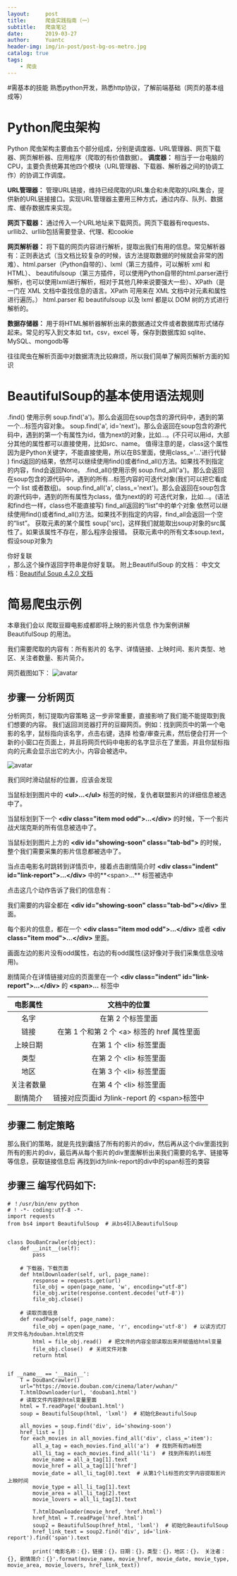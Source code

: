 ```yaml
---
layout:     post
title:      爬虫实践指南（一）
subtitle:   爬虫笔记
date:       2019-03-27
author:     Yuantc
header-img: img/in-post/post-bg-os-metro.jpg
catalog: true
tags:
    - 爬虫
---
```


#需基本的技能
熟悉python开发，熟悉http协议，了解前端基础（网页的基本组成等）

# Python爬虫架构
Python 爬虫架构主要由五个部分组成，分别是调度器、URL管理器、网页下载器、网页解析器、应用程序（爬取的有价值数据）。
**调度器：** 相当于一台电脑的CPU，主要负责统筹其他四个模块（URL管理器、下载器、解析器之间的协调工作）的协调工作调度。

**URL管理器：** 管理URL链接，维持已经爬取的URL集合和未爬取的URL集合，提供新的URL链接接口。实现URL管理器主要用三种方式，通过内存、队列、数据库、缓存数据库来实现。

**网页下载器：** 通过传入一个URL地址来下载网页。网页下载器有requests、urllib2、urllib包括需要登录、代理、和cookie

**网页解析器：** 将下载的网页内容进行解析，提取出我们有用的信息。常见解析器有：正则表达式（当文档比较复杂的时候，该方法提取数据的时候就会非常的困难）、html.parser（Python自带的）、lxml（第三方插件，可以解析 xml 和 HTML）、
beautifulsoup（第三方插件，可以使用Python自带的html.parser进行解析，也可以使用lxml进行解析，相对于其他几种来说要强大一些）、XPath（是一门在 XML 文档中查找信息的语言。XPath 可用来在 XML 文档中对元素和属性进行遍历。）
html.parser 和 beautifulsoup 以及 lxml 都是以 DOM 树的方式进行解析的。

**数据存储器：** 用于将HTML解析器解析出来的数据通过文件或者数据库形式储存起来。常见的写入到文本如 txt，csv，excel 等，保存到数据库如 sqlite、MySQL、mongodb等

往往爬虫在解析页面中对数据清洗比较麻烦，所以我们简单了解网页解析方面的知识

# BeautifulSoup的基本使用语法规则
.find() 使用示例
soup.find('a')。那么会返回在soup包含的源代码中，遇到的第一个<a>...</a>标签内容对象。
soup.find('a', id='next')。那么会返回在soup包含的源代码中，遇到的第一个有属性为id，值为next的<a>对象，比如<a id="next">...</a>。(不只可以用id，大部分其他的属性都可以直接使用，比如src、name。 值得注意的是，class这个属性因为是Python关键字，不能直接使用，所以在BS里面，使用class_='...'进行代替 )
find返回的结果，依然可以继续使用find()或者find_all()方法。如果找不到指定的内容，find会返回None。
.find_all()使用示例
soup.find_all('a')。那么会返回在soup包含的源代码中，遇到的所有<a>...</a>标签内容的可迭代对象(我们可以把它看成一个 list 或者数组)。
soup.find_all('a', class_='next')。那么会返回在soup包含的源代码中，遇到的所有属性为class，值为next的<a>的 可迭代对象，比如<a class="next">...</a>。(语法和find也一样，class也不能直接写)
find_all返回的“list”中的单个对象 依然可以继续使用find()或者find_all()方法。如果找不到指定的内容，find_all会返回一个空的“list”。
获取元素的某个属性
soup['src]，这样我们就能取出soup对象的src属性了。如果该属性不存在，那么程序会报错。
获取元素中的所有文本soup.text，假设soup对象为<div>你好<a>复联</a></div>，那么这个操作返回字符串是你好复联。
附上BeautifulSoup 的文档：
中文文档：[Beautiful Soup 4.2.0 文档](https://www.crummy.com/software/BeautifulSoup/bs4/doc/index.zh.html)

# 简易爬虫示例

本章我们会以 爬取豆瓣电影成都即将上映的影片信息 作为案例讲解 BeautifulSoup 的用法。

我们需要爬取的内容有：所有影片的 名字、详情链接、上映时间、影片类型、地区、关注者数量、影片简介。

网页截图如下：
![avatar](https://yuantianchi.github.io/posts_image/pachong/pachong_1.png)

## 步骤一 分析网页
分析网页，制订提取内容策略
这一步非常重要，直接影响了我们能不能提取到我们想要的内容。
我们返回浏览器打开的豆瓣网页。例如：找到网页中的第一个电影的名字，鼠标指向该名字，点击右键，选择 检查/审查元素，然后便会打开一个新的小窗口在页面上，并且将网页代码中电影的名字显示在了里面，并且你鼠标指向的元素会显示出它的大小，内容会被选中。


![avatar](https://yuantianchi.github.io/posts_image/pachong/pachong_2.png)

我们同时滑动鼠标的位置，应该会发现    

当鼠标划到图片中的 **\<ul>...\</ul>** 标签的时候，复仇者联盟影片的详细信息被选中了。

当鼠标划到下一个 **\<div class="item mod odd">...\</div>** 的时候，下一个影片战犬瑞克斯的所有信息被选中了。

当鼠标划到图片上方的 **\<div id="showing-soon" class="tab-bd">** 的时候，整个我们需要采集的影片信息都被选中了。

当点击电影名时跳转到详情页中，接着点击剧情简介时 **\<div class="indent" id="link-report">...\</div>** 中的**\<span>...</span>** 
标签被选中


点击这几个动作告诉了我们的信息有：

我们需要的内容全都在 **\<div id="showing-soon" class="tab-bd">\</div>** 里面。

每个影片的信息，都在一个 **\<div class="item mod odd">...\</div>** 或者 **\<div class="item mod">...\</div>** 里面。

画面左边的影片没有odd属性，右边的有odd属性(这好像对于我们采集信息没啥用)。

剧情简介在详情链接对应的页面里在一个 **\<div class="indent" id="link-report">...\</div>** 的 **\<span>...</span>** 标签中


| 电影属性 | 文档中的位置 |
| :----: | :----:| 
| 名字 | 在第 2 个<a>标签里面 |
| 链接 | 在第 1 个和第 2 个 \<a> 标签的 href 属性里面 |
| 上映日期 | 在第 1 个 \<li> 标签里面 |
| 类型 | 在第 2 个 \<li> 标签里面 |
| 地区 | 在第 3 个 \<li> 标签里面 |
| 关注者数量 | 在第 4 个 \<li> 标签里面 |
| 剧情简介 | 链接对应页面id 为link-report 的 \<span>标签中|


## 步骤二 制定策略
那么我们的策略，就是先找到囊括了所有的影片的div，然后再从这个div里面找到所有的影片的div，最后再从每个影片的div里面解析出来我们需要的名字、链接等等信息，获取链接信息后
再找到id为link-report的div中的span标签的类容



## 步骤三 编写代码如下:

    # ！/usr/bin/env python
    # ! -*- coding:utf-8 -*-
    import requests
    from bs4 import BeautifulSoup  # 从bs4引入BeautifulSoup
    
    
    class DouBanCrawler(object):
        def __init__(self):
            pass
    
        # 下载器，下载页面
        def htmlDownloader(self, url, page_name):
            response = requests.get(url)
            file_obj = open(page_name, 'w', encoding="utf-8")
            file_obj.write(response.content.decode('utf-8'))
            file_obj.close()
    
        # 读取页面信息
        def readPage(self, page_name):
            file_obj = open(page_name, 'r', encoding='utf-8')  # 以读方式打开文件名为douban.html的文件
            html = file_obj.read()  # 把文件的内容全部读取出来并赋值给html变量
            file_obj.close()  # 关闭文件对象
            return html
    
    
    if __name__ == '__main__':
        T = DouBanCrawler()
        url="https://movie.douban.com/cinema/later/wuhan/"
        T.htmlDownloader(url, 'douban1.html')
        # 读取文件内容到html变量里面
        html = T.readPage('douban1.html')
        soup = BeautifulSoup(html, 'lxml')  # 初始化BeautifulSoup
    
        all_movies = soup.find('div', id='showing-soon')
        href_list = []
        for each_movies in all_movies.find_all('div', class_='item'):
            all_a_tag = each_movies.find_all('a')  # 找到所有的a标签
            all_li_tag = each_movies.find_all('li')  # 找到所有的li标签
            movie_name = all_a_tag[1].text
            movie_href = all_a_tag[1]['href']
            movie_date = all_li_tag[0].text  # 从第1个li标签的文字内容提取影片上映时间
            movie_type = all_li_tag[1].text
            movie_area = all_li_tag[2].text
            movie_lovers = all_li_tag[3].text
    
            T.htmlDownloader(movie_href, 'href.html')
            href_html = T.readPage('href.html')
            soup2 = BeautifulSoup(href_html, 'lxml')  # 初始化BeautifulSoup
            href_link_text = soup2.find('div', id='link-report').find('span').text
    
            print('电影名称：{}，链接：{}，日期：{}，类型：{}，地区：{}， 关注者：{}, 剧情简介：{}'.format(movie_name, movie_href, movie_date, movie_type, movie_area, movie_lovers, href_link_text))


